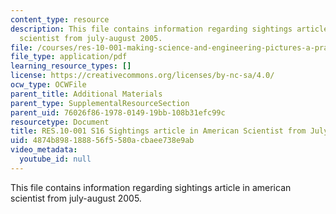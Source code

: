 ```yaml
---
content_type: resource
description: This file contains information regarding sightings article in american
  scientist from july-august 2005.
file: /courses/res-10-001-making-science-and-engineering-pictures-a-practical-guide-to-presenting-your-work-spring-2016/4874b898188856f5580acbaee738e9ab_MITRES_10_001S16_JulyAug05.pdf
file_type: application/pdf
learning_resource_types: []
license: https://creativecommons.org/licenses/by-nc-sa/4.0/
ocw_type: OCWFile
parent_title: Additional Materials
parent_type: SupplementalResourceSection
parent_uid: 76026f86-1978-0149-19bb-108b31efc99c
resourcetype: Document
title: RES.10-001 S16 Sightings article in American Scientist from July-August 2005
uid: 4874b898-1888-56f5-580a-cbaee738e9ab
video_metadata:
  youtube_id: null
---
```

This file contains information regarding sightings article in american scientist from july-august 2005.